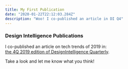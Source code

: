 ```yaml
---
title: My First Publication
date: "2020-01-22T22:12:03.284Z"
description: "Woo! I co-published an article in DI Q4"
---
```


### Design Intelligence Publications

I co-published an article on tech trends of 2019 in:<br>
[the 4Q 2019 edition of DesignIntelligence Quarterly](https://www.di-publications.com/di-quarterly/q4-2019/). <br>

Take a look and let me know what you think!
